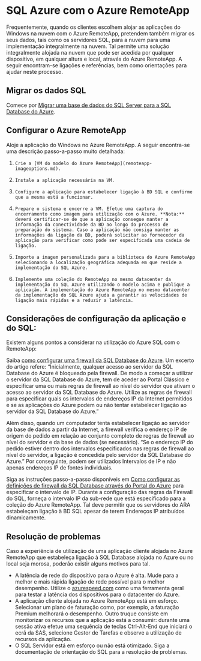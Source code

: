 <properties
   pageTitle="SQL Azure com o Azure RemoteApp | Microsoft Azure"
   description="Saiba como utilizar o SQL Azure com o Azure RemoteApp."
   services="remoteapp"
   documentationCenter=""
   authors="ericorman"
   manager="mbaldwin"
   editor=""/>

<tags
   ms.service="remoteapp"
   ms.devlang="na"
   ms.topic="hero-article"
   ms.tgt_pltfrm="na"
   ms.workload="compute"
   ms.date="06/27/2016"
   ms.author="elizapo"/>

# SQL Azure com o Azure RemoteApp

Frequentemente, quando os clientes escolhem alojar as aplicações do Windows na nuvem com o Azure RemoteApp, pretendem também migrar os seus dados, tais como os servidores SQL, para a nuvem para uma implementação integralmente na nuvem. Tal permite uma solução integralmente alojada na nuvem que pode ser acedida por qualquer dispositivo, em qualquer altura e local, através do Azure RemoteApp. A seguir encontram-se ligações e referências, bem como orientações para ajudar neste processo.   

## Migrar os dados SQL

Comece por [Migrar uma base de dados do SQL Server para a SQL Database do Azure](../sql-database/sql-database-cloud-migrate.md). 

## Configurar o Azure RemoteApp
Aloje a aplicação do Windows no Azure RemoteApp. A seguir encontra-se uma descrição passo-a-passo muito detalhada:

1.     Crie a [VM do modelo do Azure RemoteApp](remoteapp-imageoptions.md). 
2.     Instale a aplicação necessária na VM.
3.     Configure a aplicação para estabelecer ligação à BD SQL e confirme que a mesma está a funcionar.
4.     Prepare o sistema e encerre a VM. Efetue uma captura do encerramento como imagem para utilização com o Azure. **Nota:** deverá certificar-se de que a aplicação consegue manter a informação da conectividade da BD ao longo do processo de preparação do sistema. Caso a aplicação não consiga manter as informações da ligação da BD, poderá solicitar ao fornecedor da aplicação para verificar como pode ser especificada uma cadeia de ligação. 
5.     Importe a imagem personalizada para a biblioteca do Azure RemoteApp selecionando a localização geográfica adequada em que reside a implementação do SQL Azure. 
6.     Implemente uma coleção do RemoteApp no mesmo datacenter da implementação do SQL Azure utilizando o modelo acima e publique a aplicação. A implementação do Azure RemoteApp no mesmo datacenter da implementação do SQL Azure ajuda a garantir as velocidades de ligação mais rápidas e a reduzir a latência. 

## Considerações de configuração da aplicação e do SQL:
Existem alguns pontos a considerar na utilização do Azure SQL com o RemoteApp:

Saiba [como configurar uma firewall da SQL Database do Azure](../sql-database/sql-database-firewall-configure.md). Um excerto do artigo refere: “Inicialmente, qualquer acesso ao servidor da SQL Database do Azure é bloqueado pela firewall. De modo a começar a utilizar o servidor da SQL Database do Azure, tem de aceder ao Portal Clássico e especificar uma ou mais regras de firewall ao nível do servidor que ativam o acesso ao servidor da SQL Database do Azure. Utilize as regras de firewall para especificar quais os intervalos de endereços IP da Internet permitidos e se as aplicações do Azure podem ou não tentar estabelecer ligação ao servidor da SQL Database do Azure.”

Além disso, quando um computador tenta estabelecer ligação ao servidor da base de dados a partir da Internet, a firewall verifica o endereço IP de origem do pedido em relação ao conjunto completo de regras de firewall ao nível do servidor e da base de dados (se necessário). “Se o endereço IP do pedido estiver dentro dos intervalos especificados nas regras de firewall ao nível do servidor, a ligação é concedida pelo servidor da SQL Database do Azure.” Por conseguinte, podem ser utilizados Intervalos de IP e não apenas endereços IP de fontes individuais.

Siga as instruções passo-a-passo disponíveis em [Como configurar as definições de firewall da SQL Database através do Portal do Azure](../sql-database/sql-database-configure-firewall-settings.md) para especificar o intervalo de IP. Durante a configuração das regras da Firewall do SQL, forneça o intervalo IP da sub-rede que está especificado para a coleção do Azure RemoteApp. Tal deve permitir que os servidores do ARA estabeleçam ligação à BD SQL apesar de terem Endereços IP atribuídos dinamicamente.

## Resolução de problemas
Caso a experiência de utilização de uma aplicação cliente alojada no Azure RemoteApp que estabeleça ligação à SQL Database alojada no Azure ou no local seja morosa, poderão existir alguns motivos para tal.  

- A latência de rede do dispositivo para o Azure é alta. Mude para a melhor e mais rápida ligação de rede possível para o melhor desempenho. Utilize o [azurespeed.com](http://azurespeed.com/) como uma ferramenta geral para testar a latência dos dispositivos para o datacenter do Azure.  
- A aplicação cliente alojada no Azure RemoteApp está em esforço. Selecionar um plano de faturação como, por exemplo, a faturação Premium melhorará o desempenho. Outro truque consiste em monitorizar os recursos que a aplicação está a consumir: durante uma sessão ativa efetue uma sequência de teclas Ctrl-Alt-End que iniciará o ecrã da SAS, selecione Gestor de Tarefas e observe a utilização de recursos da aplicação.
- O SQL Servidor está em esforço ou não está otimizado. Siga a documentação de orientação do SQL para a resolução de problemas. 




<!--HONumber=Aug16_HO1-->


